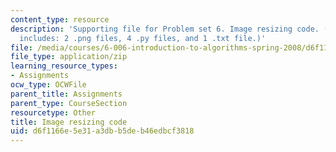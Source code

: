 ```yaml
---
content_type: resource
description: 'Supporting file for Problem set 6. Image resizing code. (This zip file
  includes: 2 .png files, 4 .py files, and 1 .txt file.)'
file: /media/courses/6-006-introduction-to-algorithms-spring-2008/d6f1166e5e31a3dbb5deb46edbcf3818_ps6_image.zip
file_type: application/zip
learning_resource_types:
- Assignments
ocw_type: OCWFile
parent_title: Assignments
parent_type: CourseSection
resourcetype: Other
title: Image resizing code
uid: d6f1166e-5e31-a3db-b5de-b46edbcf3818
---
```

